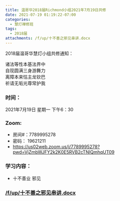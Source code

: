 ```yaml
---
title: 温哥华2018届Richmond小组2021年7月19日共修
date: 2021-07-19 01:19:22-07:00
categories:
  - 慧灯禅修班
tags:
  - 2018届
attachments: /f/up/十不善之邪见串讲.docx
---
```

2018届温哥华慧灯小组共修通知：

诸法等性本基法界中\
自现圆满三身游舞力\
离障本来怙主龙钦巴\
祈请无垢光尊常护我  

### 时间：

2021年7月19日 星期一 下午6：30

### Zoom:

* 房间#：7789995278 
* 密码： 19621211
* <https://us02web.zoom.us/j/7789995278?pwd=VjZmbWJFY2k2K0E5RVB2cTNIQmhqUT09>

### 学习内容：

* 十不善业 邪见 

### [/f/up/十不善之邪见串讲.docx](/f/up/十不善之邪见串讲.docx)